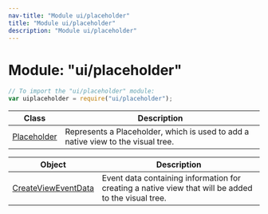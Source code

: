 ```yaml
---
nav-title: "Module ui/placeholder"
title: "Module ui/placeholder"
description: "Module ui/placeholder"
---
```

# Module: "ui/placeholder"

``` JavaScript
// To import the "ui/placeholder" module:
var uiplaceholder = require("ui/placeholder");
```

Class | Description
------|------------
[Placeholder](../../ui/placeholder/Placeholder.md) | Represents a Placeholder, which is used to add a native view to the visual tree.

Object | Description
------|------------
[CreateViewEventData](../../ui/placeholder/CreateViewEventData.md) | Event data containing information for creating a native view that will be added to the visual tree.